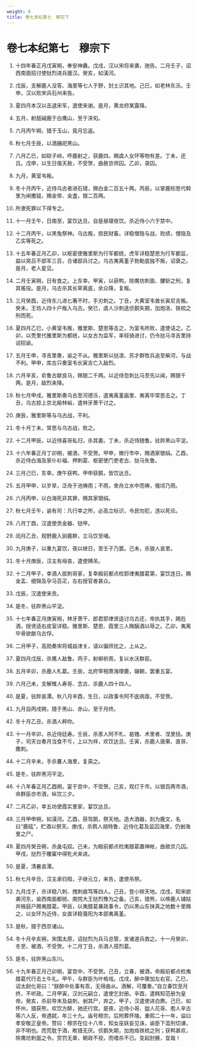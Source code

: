 ```yaml
---
weight: 8
title: 卷七本纪第七　穆宗下
---
```


# 卷七本纪第七　穆宗下

1. <span id="卷七本纪第七　穆宗下-1"></span>
十四年春正月戊寅朔，奉安神纛。戊戌，汉以宋将来袭，驰告。二月壬子，诏西南面招讨使挞烈进兵援汉。癸亥，如潢河。

2. <span id="卷七本纪第七　穆宗下-2"></span>
戊辰，支解鹿人没答、海里等七人于野，封土识其地。己巳，如老林东泺。壬申，汉以败宋兵石州来告。

3. <span id="卷七本纪第七　穆宗下-3"></span>
夏四月本汉以击退宋军，遣使来谢。是月，黄龙府某露降。

4. <span id="卷七本纪第七　穆宗下-4"></span>
五月，射舐碱鹿于白鹰山，至于浃旬。

5. <span id="卷七本纪第七　穆宗下-5"></span>
六月丙午朔，猎于玉山，竟月忘返。

6. <span id="卷七本纪第七　穆宗下-6"></span>
秋七月壬辰，以酒脯祀黑山。

7. <span id="卷七本纪第七　穆宗下-7"></span>
八月乙巳，如硙子岭，呼鹿射之，获鹿四，赐虞人女环等物有差。丁未，还吕。戊申，以生日值天赦，不受贺，曲赦京师囚。乙卯，录囚。

8. <span id="卷七本纪第七　穆宗下-8"></span>
九月，黄室韦叛。

9. <span id="卷七本纪第七　穆宗下-9"></span>
冬十月丙午，近侍乌古者进石错，赐白金二百五十两。丙辰，以掌鹿矧思代斡里为闸撒狘，赐金带、金盏，银二百两。

10. <span id="卷七本纪第七　穆宗下-10"></span>
所隶死罪以下得专之。

11. <span id="卷七本纪第七　穆宗下-11"></span>
十一月壬午，日南至，宴饮达旦。自是昼寝夜饮。杀近侍小六于禁中。

12. <span id="卷七本纪第七　穆宗下-12"></span>
十二月丙午，以黑兔祭神。乌古叛，掠民财畜。详稳僧隐与战，败绩，僧隐及乙实等死之。

13. <span id="卷七本纪第七　穆宗下-13"></span>
十五年春正月乙卯，以枢密使雅里斯为行军都统，虎军详稳楚思为行军都监，益以突吕不部军三百，合诸部兵讨之。乌古夷离堇子勃勒底独不叛，诏褒之。是月，老人星见。

14. <span id="卷七本纪第七　穆宗下-14"></span>
二月壬寅朔，日有食之。上东幸。甲寅，以获鸭，除鹰坊刺面、腰斩之刑，复其徭役。是月，乌古杀其长窣离底，余众降，复叛。

15. <span id="卷七本纪第七　穆宗下-15"></span>
三月癸酉，近侍东儿进匕箸不时，手刃刺之。丁丑，大黄室韦酋长寅尼吉叛。癸未，王坊人四十户叛入乌古。癸已，虞人沙刺迭侦鹅失期，加炮洛、铁梳之刑而死。

16. <span id="卷七本纪第七　穆宗下-16"></span>
夏四月乙巳，小黄室韦叛，雅里斯、楚思等击之，为室韦所败，遣使诘之。乙卯，以秃里代雅里斯为都统，以女古为监军，率轻骑进讨，仍令挞马寻吉里持诏招谕。

17. <span id="卷七本纪第七　穆宗下-17"></span>
五月壬申，寻吉里奏，谕之不从。雅里斯以挞凛、苏才群牧兵追至柴河，与战不利。甲申，库古只奏室韦长寅吉亡入敌烈。

18. <span id="卷七本纪第七　穆宗下-18"></span>
六月辛亥，俞鲁古献良马，赐银二千两。以近侍忽刺比马至先以闻，赐银千两。是月，敌烈来降。

19. <span id="卷七本纪第七　穆宗下-19"></span>
秋七月甲戌，雅里斯奏乌古至河德泺，遣夷离堇画里、夷离毕常思击之。丁丑，乌古掠上京北榆林峪，遣林牙萧干讨之。

20. <span id="卷七本纪第七　穆宗下-20"></span>
庚辰，雅里斯等与乌古战，不利。

21. <span id="卷七本纪第七　穆宗下-21"></span>
冬十月丁未，常思与乌古战，败之。

22. <span id="卷七本纪第七　穆宗下-22"></span>
十二月甲辰，以近侍喜哥私归，杀其妻。丁未，杀近侍随鲁。驻跸黑山平淀。

23. <span id="卷七本纪第七　穆宗下-23"></span>
十六年春正月丁卯朔，被酒，不受贺。甲申，微行市中，赐酒家银绢。乙酉，杀近侍白海及家仆衫福、押刺葛、枢密使门吏老古、挞马失鲁。

24. <span id="卷七本纪第七　穆宗下-24"></span>
三月己巳，东幸。庚午获鸭，甲申获鹅，皆饮达旦。

25. <span id="卷七本纪第七　穆宗下-25"></span>
五月甲申，以岁旱，泛舟于池祷雨；不雨，舍舟立水中而祷，俄顷乃雨。

26. <span id="卷七本纪第七　穆宗下-26"></span>
六月丙申，以白海死非其罪，赐其家银绢。

27. <span id="卷七本纪第七　穆宗下-27"></span>
秋七月壬午，谕有司：凡行幸之所，必高立标识，令民勿犯，违以死论。

28. <span id="卷七本纪第七　穆宗下-28"></span>
八月丁酉，汉遣使贡金器、铠甲。

29. <span id="卷七本纪第七　穆宗下-29"></span>
闰月乙丑，观野鹿入驯鹿群，立马饮至哺。

30. <span id="卷七本纪第七　穆宗下-30"></span>
九月庚子，以重九宴饮，夜以继日，至壬子乃罢。己未，杀狼人哀里。

31. <span id="卷七本纪第七　穆宗下-31"></span>
冬十月庚辰，汉主有母丧，遣使赙吊。

32. <span id="卷七本纪第七　穆宗下-32"></span>
十二月甲子，幸酒人拔刺哥家，复幸殿前都点检耶律夷腊葛第，宴饮连日。赐金盂、细锦及孕马百疋，左右授官者甚众。

33. <span id="卷七本纪第七　穆宗下-33"></span>
戊辰，汉遣使来贡。

34. <span id="卷七本纪第七　穆宗下-34"></span>
是冬，驻跸黑山平淀。

35. <span id="卷七本纪第七　穆宗下-35"></span>
十七年春正月庚寅朔，林牙萧干、郎君耶律贤适讨乌古还，帝执其手，赐卮酒，授贤适右皮室详稳。雅里斯、楚思、霞里三人赐醨酒以辱之。乙卯，夷离毕骨欲献乌古俘。

36. <span id="卷七本纪第七　穆宗下-36"></span>
二月甲子，高勋奏宋将城益津关，请以偏师扰之，上从之。

37. <span id="卷七本纪第七　穆宗下-37"></span>
夏四月戊辰，杀鹰人敌鲁。丙子，射柳祈雨，复以水沃群臣。

38. <span id="卷七本纪第七　穆宗下-38"></span>
五月辛卯，杀鹿人札葛。壬辰，北府宰相萧海瓈薨，辍朝，罢重五宴。

39. <span id="卷七本纪第七　穆宗下-39"></span>
六月己未，支解雉人寿哥、念古、杀鹿人四十四人。

40. <span id="卷七本纪第七　穆宗下-40"></span>
是夏，驻跸哀潭。秋八月辛酉，生日，以政事令阿不底病亟，不受贺。

41. <span id="卷七本纪第七　穆宗下-41"></span>
九月自丙戌朔，猎于黑山、赤山，至于月终。

42. <span id="卷七本纪第七　穆宗下-42"></span>
冬十月乙丑，杀酒人粹你。

43. <span id="卷七本纪第七　穆宗下-43"></span>
十一月辛卯，杀近侍廷寿。壬辰，杀豕人阿不札、曷镥、术里者、涅里括。庚子，司天台奏月当食不亏，上以为祥，欢饮达旦。壬寅，杀鹿人唐果、直哥、撒刺。

44. <span id="卷七本纪第七　穆宗下-44"></span>
十二月辛未，手杀饔人海里，复脔之。

45. <span id="卷七本纪第七　穆宗下-45"></span>
是冬，驻跸黑河平淀。

46. <span id="卷七本纪第七　穆宗下-46"></span>
十八年春正月乙酉朔，宴于宫中，不受贺。己亥，观灯于市。以银百两市酒，命群臣亦市酒，纵饮三夕。

47. <span id="卷七本纪第七　穆宗下-47"></span>
二月乙卯，幸五坊使霞实里家，宴饮达旦。

48. <span id="卷七本纪第七　穆宗下-48"></span>
三月甲申朔，如潢河。乙酉，获驾鹅，祭天地。造大酒器，刻为鹿文，名曰“鹿砙”，贮酒以祭天。庚戌，杀鹘人胡特鲁、近侍化葛及监囚海里，仍剉海里之尸。

49. <span id="卷七本纪第七　穆宗下-49"></span>
夏四月癸丑朔，杀彘屯奴。己未，为殿前都点检夷腊葛置神帐，曲赦京几囚。甲戌，挞烈于雕窠中得牝犬来进。

50. <span id="卷七本纪第七　穆宗下-50"></span>
是夏，清暑哀潭。

51. <span id="卷七本纪第七　穆宗下-51"></span>
秋七月辛丑，汉主承钧殂，子继元立，来告，遣使吊祭。

52. <span id="卷七本纪第七　穆宗下-52"></span>
九月戊子，杀详稳八刺、拽刺痕笃等四人。己丑，登小赊天地。戊戌，知宋欲袭河东，谕西南面都统、南院大王挞烈豫为之备。己亥，猎熊，以唤鹿人铺姑并掖庭户赐夷腊葛。甲辰，以夷腊葛兼政事令，仍以黑山东抹真之地数十里赐之，以女环为近侍，女直详稳戞阳为本部夷离堇。

53. <span id="卷七本纪第七　穆宗下-53"></span>
是秋，猎于西京诸山。

54. <span id="卷七本纪第七　穆宗下-54"></span>
冬十月辛亥朔，宋围太原，诏挞烈为兵马总管，发诸道兵救之。十一月癸卯，冬至，被酒，不受贺。十二月丁丑，杀酒人搭烈葛。

55. <span id="卷七本纪第七　穆宗下-55"></span>
是冬，驻跸黑山东川。

56. <span id="卷七本纪第七　穆宗下-56"></span>
十九年春正月己卯朔，宴宫中，不受贺。己丑，立春，被酒，命殿前都点检夷腊葛代行击土牛礼。甲午，与群臣为叶格戏。戊戌，醉中骤加左右官。乙巳，诏太尉化哥曰：“朕醉中处事有乖，无得曲从。酒解，可覆奏。”自立春饮至月终，不听政。二月甲寅，汉刘元嗣立，遣使乞封册。辛酉，遣韩知范册为皇帝。癸亥，杀前导末及益刺，剉其尸，弃之。甲子，汉遣使进白麃。己巳，如怀州，猎获熊，欢饮方醉，驰还行宫。是夜，近侍小哥、盥人花哥、庖人辛古等六人反，帝遇弑，年三十九。庙号穆宗。后附葬怀陵。重熙二十一年，谥曰孝安敬正皇帝。赞曰：穆宗在位十八年，知女巫妖妄见诛，谕臣下滥刑切谏，非不明也。而荒耽于酒，畋猎无厌。侦鹅失期，加炮烙铁梳之刑；获鸭甚欢，除鹰坊刺面之令。赏罚无章，朝政不视，而嗜杀不已。变起肘腋，宜哉！

